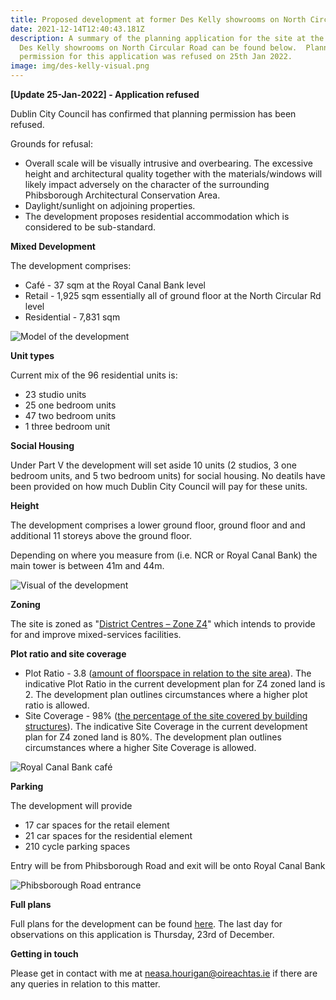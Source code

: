 ```yaml
---
title: Proposed development at former Des Kelly showrooms on North Circular Road
date: 2021-12-14T12:40:43.181Z
description: A summary of the planning application for the site at the former
  Des Kelly showrooms on North Circular Road can be found below.  Planning
  permission for this application was refused on 25th Jan 2022.
image: img/des-kelly-visual.png
---
```

**\[Update 25-Jan-2022] - Application refused**

Dublin City Council has confirmed that planning permission has been refused.  

Grounds for refusal:

* Overall scale will be visually intrusive and overbearing. The excessive height and architectural quality together with the materials/windows will likely impact adversely on the character of the surrounding Phibsborough Architectural Conservation Area.
* Daylight/sunlight on adjoining properties.
* The development proposes residential accommodation which is considered to be sub-standard.

**Mixed Development**

The development comprises: 

* Café - 37 sqm at the Royal Canal Bank level 
* Retail - 1,925 sqm essentially all of ground floor at the North Circular Rd level
* Residential - 7,831 sqm 

![Model of the development](/img/des-kelly-model.png "Model of the development")

**Unit types**

Current mix of the 96 residential units is:

* 23 studio units
* 25 one bedroom units
* 47 two bedroom units
* 1 three bedroom unit

**Social Housing**

Under Part V the development will set aside 10 units (2 studios, 3 one bedroom units, and 5 two bedroom units) for social housing. No deatils have been provided on how much Dublin City Council will pay for these units.

**Height**

The development comprises a lower ground floor, ground floor and and additional 11 storeys above the ground floor.

Depending on where you measure from (i.e. NCR or Royal Canal Bank) the main tower is between 41m and 44m.

![Visual of the development](/img/des-kelly-visual2.png "Visual of the development")

**Zoning**

The site is zoned as "[District Centres – Zone Z4](https://www.dublincity.ie/dublin-city-development-plan-2016-2022/14-land-use-zoning/148-primary-land-use-zoning-categories/1484-district-centres-zone-z4)" which intends to provide for and improve mixed-services facilities.

**Plot ratio and site coverage**

* Plot Ratio - 3.8 ([amount of floorspace in relation to the site area](https://www.dublincity.ie/dublin-city-development-plan-2016-2022/16-development-standards/165-plot-ratio)).  The indicative Plot Ratio in the current development plan for Z4 zoned land is 2. The development plan outlines circumstances where a higher plot ratio is allowed. 
* Site Coverage - 98% ([the percentage of the site covered by building structures](https://www.dublincity.ie/dublin-city-development-plan-2016-2022/16-development-standards/166-site-coverage)). The indicative Site Coverage in the current development plan for Z4 zoned land is 80%. The development plan outlines circumstances where a higher Site Coverage is allowed. 

![Royal Canal Bank café](/img/des-kelly-cafe.png "Royal Canal Bank café")

**Parking**

The development will provide

* 17 car spaces for the retail element
* 21 car spaces for the residential element
* 210 cycle parking spaces

Entry will be from Phibsborough Road and exit will be onto Royal Canal Bank

![Phibsborough Road entrance](/img/des-kelly-visual-phib-rd.png "Phibsborough Road entrance")

**Full plans**

Full plans for the development can be found [here](https://planning.agileapplications.ie/dublincity/application-details/147156). The last day for observations on this application is Thursday, 23rd of December.

**Getting in touch**

Please get in contact with me at [neasa.hourigan@oireachtas.ie](mailto:neasa.hourigan@oireachtas.ie?subject=Proposed%20development%20at%20former%20Des%20Kelly%20showrooms%20on%20North%20Circular%20Road&body=Dear%20Neasa%2C%0D%0A%0D%0A) if there are any queries in relation to this matter.